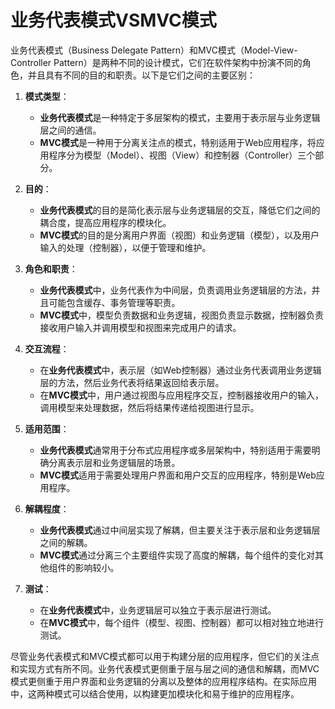 # 业务代表模式VSMVC模式

业务代表模式（Business Delegate Pattern）和MVC模式（Model-View-Controller Pattern）是两种不同的设计模式，它们在软件架构中扮演不同的角色，并且具有不同的目的和职责。以下是它们之间的主要区别：

1. **模式类型**：
   - **业务代表模式**是一种特定于多层架构的模式，主要用于表示层与业务逻辑层之间的通信。
   - **MVC模式**是一种用于分离关注点的模式，特别适用于Web应用程序，将应用程序分为模型（Model）、视图（View）和控制器（Controller）三个部分。

2. **目的**：
   - **业务代表模式**的目的是简化表示层与业务逻辑层的交互，降低它们之间的耦合度，提高应用程序的模块化。
   - **MVC模式**的目的是分离用户界面（视图）和业务逻辑（模型），以及用户输入的处理（控制器），以便于管理和维护。

3. **角色和职责**：
   - **业务代表模式**中，业务代表作为中间层，负责调用业务逻辑层的方法，并且可能包含缓存、事务管理等职责。
   - **MVC模式**中，模型负责数据和业务逻辑，视图负责显示数据，控制器负责接收用户输入并调用模型和视图来完成用户的请求。

4. **交互流程**：
   - 在**业务代表模式**中，表示层（如Web控制器）通过业务代表调用业务逻辑层的方法，然后业务代表将结果返回给表示层。
   - 在**MVC模式**中，用户通过视图与应用程序交互，控制器接收用户的输入，调用模型来处理数据，然后将结果传递给视图进行显示。

5. **适用范围**：
   - **业务代表模式**通常用于分布式应用程序或多层架构中，特别适用于需要明确分离表示层和业务逻辑层的场景。
   - **MVC模式**适用于需要处理用户界面和用户交互的应用程序，特别是Web应用程序。

6. **解耦程度**：
   - **业务代表模式**通过中间层实现了解耦，但主要关注于表示层和业务逻辑层之间的解耦。
   - **MVC模式**通过分离三个主要组件实现了高度的解耦，每个组件的变化对其他组件的影响较小。

7. **测试**：
   - 在**业务代表模式**中，业务逻辑层可以独立于表示层进行测试。
   - 在**MVC模式**中，每个组件（模型、视图、控制器）都可以相对独立地进行测试。

尽管业务代表模式和MVC模式都可以用于构建分层的应用程序，但它们的关注点和实现方式有所不同。业务代表模式更侧重于层与层之间的通信和解耦，而MVC模式更侧重于用户界面和业务逻辑的分离以及整体的应用程序结构。在实际应用中，这两种模式可以结合使用，以构建更加模块化和易于维护的应用程序。
